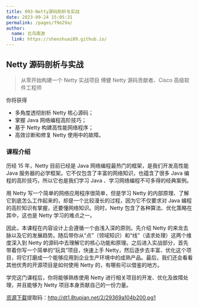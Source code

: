```yaml
---
title: 093-Netty源码剖析与实战
date: 2023-09-24 15:05:31
permalink: /pages/f9e29a/
author: 
  name: 北鸟南游
  link: https://shenshuai89.github.io/
---
```

## Netty 源码剖析与实战

> 从零开始构建一个 Netty 实战项目
> 傅健  Netty 源码贡献者、Cisco 高级软件工程师

你将获得

- 多角度透彻剖析 Netty 核心源码；
- 掌握 Java 网络编程高阶技巧；
- 基于 Netty 构建高性能网络程序；
- 高效诊断和修复 Netty 使用中的故障。

### 课程介绍

历经 15 年，Netty 目前已经是 Java 网络编程最热门的框架，是我们开发高性能 Java 服务器的必学框架。它不仅包含了丰富的网络知识，也蕴含了很多 Java 编程的高阶技巧，所以它也是我们学习 Java 、学习网络编程不可多得的经典案例。

用 Netty 写一个简单的网络应用程序很简单，但是学习 Netty 的内部原理、了解它到底怎么工作起来的，却是一个比较漫长的过程，因为它不仅要求对 Java 编程的高阶知识有掌握，还要懂网络知识。同时，Netty 包含了各种算法、优化策略在其中，这也是 Netty 学习的难点之一。

因此，本课程在内容设计上会遵循一个由浅入深的原则。先介绍 Netty 的来龙去脉以及它的发展趋势。随后带你从“点”（领域知识）和“线”（请求处理）这两个维度深入到 Netty 的源码中去理解它的核心功能和原理。之后进入实战部分，首先带着你写一个简单的“玩具”项目，快速上手 Netty，然后逐步去丰富、优化这个项目，将它打磨成一个能够应用到企业生产环境中的成熟产品。最后，我们还会看看其他优秀的开源项目是如何使用 Netty 的，有哪些可以借鉴的地方。

学完这门课程后，你将能够熟练使用 Netty 进行相关项目的开发、优化及故障处理，并且能够为 Netty 项目本身贡献自己的一份力量。

[资源下载](https://www.aliyundrive.com/s/DQQM2g8HEtb)提取码：http://dt1.8tupian.net/2/29369a104b200.pg1

